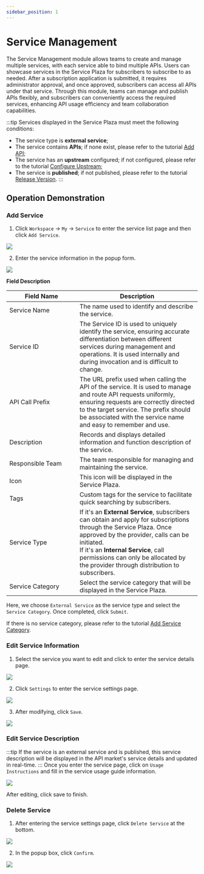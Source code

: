 ```yaml
---
sidebar_position: 1
---
```

# Service Management

The Service Management module allows teams to create and manage multiple services, with each service able to bind multiple APIs. Users can showcase services in the Service Plaza for subscribers to subscribe to as needed. After a subscription application is submitted, it requires administrator approval, and once approved, subscribers can access all APIs under that service. Through this module, teams can manage and publish APIs flexibly, and subscribers can conveniently access the required services, enhancing API usage efficiency and team collaboration capabilities.

:::tip
Services displayed in the Service Plaza must meet the following conditions:

* The service type is **external service**;
* The service contains **APIs**; if none exist, please refer to the tutorial [Add API](./api.md#add-api);
* The service has an **upstream** configured; if not configured, please refer to the tutorial [Configure Upstream](./upstream.md#configure-upstream);
* The service is **published**; if not published, please refer to the tutorial [Release Version](./release.md#release-version).
:::

## Operation Demonstration
### Add Service
1. Click `Workspace` -> `My` -> `Service` to enter the service list page and then click `Add Service`.

![](../../quick/provider/images/2024-09-08/1aeba62cc7a8c585d77bb3fc4ba805badf86684b1a496da3aeeecc9ceabfb6cf.png)  


2. Enter the service information in the popup form.

![](../../quick/provider/images/2024-09-08/44afcef01b96b0dd2a2c2150ea3e166290507cd71c9c583b39a50108e8c8f9ec.png)  


**Field Description**

<table><thead><tr><th width="169">Field Name</th><th>Description</th></tr></thead><tbody><tr><td>Service Name</td><td>The name used to identify and describe the service.</td></tr><tr><td>Service ID</td><td>The Service ID is used to uniquely identify the service, ensuring accurate differentiation between different services during management and operations. It is used internally and during invocation and is difficult to change.</td></tr><tr><td>API Call Prefix</td><td>The URL prefix used when calling the API of the service. It is used to manage and route API requests uniformly, ensuring requests are correctly directed to the target service. The prefix should be associated with the service name and easy to remember and use.</td></tr><tr><td>Description</td><td>Records and displays detailed information and function description of the service.</td></tr><tr><td>Responsible Team</td><td>The team responsible for managing and maintaining the service.</td></tr><tr><td>Icon</td><td>This icon will be displayed in the Service Plaza.</td></tr><tr><td>Tags</td><td>Custom tags for the service to facilitate quick searching by subscribers.</td></tr><tr><td>Service Type</td><td>If it's an <b>External Service</b>, subscribers can obtain and apply for subscriptions through the Service Plaza. Once approved by the provider, calls can be initiated.<br/>If it's an <b>Internal Service</b>, call permissions can only be allocated by the provider through distribution to subscribers.</td></tr><tr><td>Service Category</td><td>Select the service category that will be displayed in the Service Plaza.</td></tr></tbody></table>

Here, we choose `External Service` as the service type and select the `Service Category`. Once completed, click `Submit`.

If there is no service category, please refer to the tutorial [Add Service Category](../../quick/provider/catalogue.md#operation-demonstration).

### Edit Service Information
1. Select the service you want to edit and click to enter the service details page.

![](images/2024-09-11/eb62c0ffc2c14170767b082460533ed8b77ec87f03bdb3e17bb4a963c92edcb5.png)  

2. Click `Settings` to enter the service settings page.

![](images/2024-09-11/06a1a312b1db47f92c32c890c015dce867f62a81e364b25ac71eceea6a4c477d.png)  

3. After modifying, click `Save`.

![](images/2024-09-11/7c5a032de3e40c7fb5b11f2339c563c98e143f00fd0cd849f6b9d2b99617b247.png)  

### Edit Service Description
:::tip
If the service is an external service and is published, this service description will be displayed in the API market's service details and updated in real-time.
:::
Once you enter the service page, click on `Usage Instructions` and fill in the service usage guide information.

![](../../quick/provider/images/2024-09-08/f39ac625a59988c64e9deb15bcf6d2f2b92d0053febcee17b5fc9ed88ed81973.png)  

After editing, click save to finish.

### Delete Service

1. After entering the service settings page, click `Delete Service` at the bottom.

![](images/2024-09-11/7d29b113784871ba525849fd64e6ba7545e453e99df426bc401b0af628458939.png)  

2. In the popup box, click `Confirm`.

![](images/2024-09-11/0e0c17d4dc8681fe10525050183a5c74033c73f47d1ecc922042a1358ff25315.png)  
